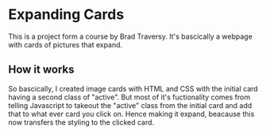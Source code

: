 # Expanding Cards

This is a project form a course by Brad Traversy. It's bascically a webpage with cards of pictures that expand.

## How it works

So bascically, I created image cards with HTML and CSS with the initial card having a second class of "active". But most of it's fuctionality comes from telling Javascript to takeout the "active" class from the initial card and add that to what ever card you click on. Hence making it expand, beacause this now transfers the styling to the clicked card. 